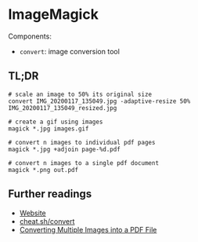 # ImageMagick

Components:

- `convert`: image conversion tool

## TL;DR

```shell
# scale an image to 50% its original size
convert IMG_20200117_135049.jpg -adaptive-resize 50% IMG_20200117_135049_resized.jpg

# create a gif using images
magick *.jpg images.gif

# convert n images to individual pdf pages
magick *.jpg +adjoin page-%d.pdf

# convert n images to a single pdf document
magick *.png out.pdf
```

## Further readings

- [Website]
- [cheat.sh/convert]
- [Converting Multiple Images into a PDF File]

[cheat.sh/convert]: https://cheat.sh/convert
[website]: https://imagemagick.org
[converting multiple images into a pdf file]: https://legacy.imagemagick.org/discourse-server/viewtopic.php?p=144157&sid=e7706233f81874af86ffbbf3e57b1e76#p144157
